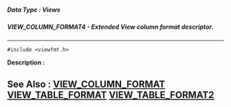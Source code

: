 ##### Data Type : Views
##### VIEW_COLUMN_FORMAT4 - Extended View column format descriptor.
---
```
#include <viewfmt.h>
```
**Description :**



**See Also :**
[VIEW_COLUMN_FORMAT](/domino-c-api-docs/reference/Data/VIEW_COLUMN_FORMAT)
[VIEW_TABLE_FORMAT](/domino-c-api-docs/reference/Data/VIEW_TABLE_FORMAT)
[VIEW_TABLE_FORMAT2](/domino-c-api-docs/reference/Data/VIEW_TABLE_FORMAT2)
---
